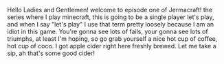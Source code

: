 Hello Ladies and Gentlemen! welcome to episode one of Jermacraft! 
the series where I play minecraft, this is going to be a single player let's play, 
and when I say "let's play" I use that term pretty loosely because I am an idiot in this game. 
You're gonna see lots of fails, your gonna see lots of triumphs, at least I'm hoping,
so go grab yourself a nice hot cup of coffee, hot cup of coco.
I got apple cider right here freshly brewed. Let me take a sip, ah that's some good cider!
